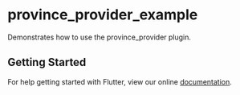# province_provider_example

Demonstrates how to use the province_provider plugin.

## Getting Started

For help getting started with Flutter, view our online
[documentation](https://flutter.io/).
